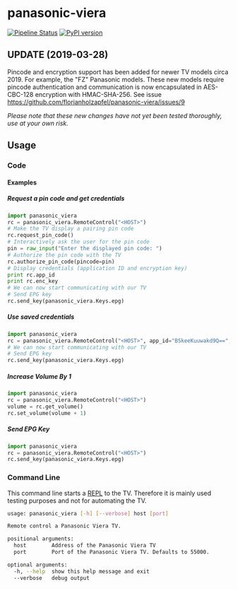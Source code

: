 # panasonic-viera

[![Pipeline Status](https://github.com/florianholzapfel/panasonic-viera/actions/workflows/ruff.yml/badge.svg)](https://github.com/florianholzapfel/panasonic-viera/actions/workflows/ruff.yml)
[![PyPI version](https://badge.fury.io/py/panasonic-viera.svg)](https://badge.fury.io/py/panasonic-viera)

## UPDATE (2019-03-28)

Pincode and encryption support has been added for newer TV models circa 2019. For example, the "FZ" Panasonic models. These new models require pincode authentication and communication is now encapsulated in AES-CBC-128 encryption with HMAC-SHA-256. See issue https://github.com/florianholzapfel/panasonic-viera/issues/9

*Please note that these new changes have not yet been tested thoroughly, use at your own risk.*

## Usage

### Code

#### Examples

##### Request a pin code and get credentials

```python
import panasonic_viera
rc = panasonic_viera.RemoteControl("<HOST>")
# Make the TV display a pairing pin code
rc.request_pin_code()
# Interactively ask the user for the pin code
pin = raw_input("Enter the displayed pin code: ")
# Authorize the pin code with the TV
rc.authorize_pin_code(pincode=pin)
# Display credentials (application ID and encryption key)
print rc.app_id
print rc.enc_key
# We can now start communicating with our TV
# Send EPG key
rc.send_key(panasonic_viera.Keys.epg)
```

##### Use saved credentials

```python
import panasonic_viera
rc = panasonic_viera.RemoteControl("<HOST>", app_id="BSkeeKuuwakd9Q==", encryption_key="EarvNQodKYlj5zTEIhZoXQ==")
# We can now start communicating with our TV
# Send EPG key
rc.send_key(panasonic_viera.Keys.epg)
```

##### Increase Volume By 1

```python
import panasonic_viera
rc = panasonic_viera.RemoteControl("<HOST>")
volume = rc.get_volume()
rc.set_volume(volume + 1)
```

##### Send EPG Key

```python
import panasonic_viera
rc = panasonic_viera.RemoteControl("<HOST>")
rc.send_key(panasonic_viera.Keys.epg)
```

### Command Line

This command line starts a [REPL](https://en.wikipedia.org/wiki/Read%E2%80%93eval%E2%80%93print_loop) to the TV. Therefore it is mainly used testing purposes and not for automating the TV.

```bash
usage: panasonic_viera [-h] [--verbose] host [port]

Remote control a Panasonic Viera TV.

positional arguments:
  host        Address of the Panasonic Viera TV
  port        Port of the Panasonic Viera TV. Defaults to 55000.

optional arguments:
  -h, --help  show this help message and exit
  --verbose   debug output
```
